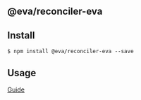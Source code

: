 ## @eva/reconciler-eva

## Install

```
$ npm install @eva/reconciler-eva --save
```

## Usage

[Guide](https://yuque.com/eva/rax-eva/driverdesign)
